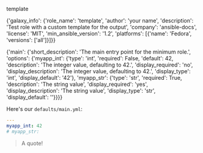 <!-- BEGIN_ANSIBLE_DOCS -->

template

{'galaxy_info': {'role_name': 'template', 'author': 'your name', 'description': 'Test role with a custom template for the output', 'company': 'ansible-docs', 'license': 'MIT', 'min_ansible_version': '1.2', 'platforms': [{'name': 'Fedora', 'versions': ['all']}]}}

{'main': {'short_description': 'The main entry point for the minimum role.', 'options': {'myapp_int': {'type': 'int', 'required': False, 'default': 42, 'description': 'The integer value, defaulting to 42.', 'display_required': 'no', 'display_description': 'The integer value, defaulting to 42.', 'display_type': 'int', 'display_default': '42'}, 'myapp_str': {'type': 'str', 'required': True, 'description': 'The string value', 'display_required': 'yes', 'display_description': 'The string value', 'display_type': 'str', 'display_default': ''}}}}

<!-- We can do Jinja2 things -->

Here's our `defaults/main.yml`:

```yaml
---
myapp_int: 42
# myapp_str:
```

<!-- We can also do Markdown things -->

> A quote!

<!-- END_ANSIBLE_DOCS -->
